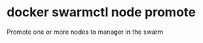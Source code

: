 # docker swarmctl node promote

<!---MARKER_GEN_START-->
Promote one or more nodes to manager in the swarm


<!---MARKER_GEN_END-->

